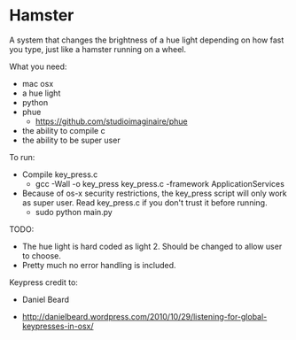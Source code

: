 Hamster
==========

A system that changes the brightness of a hue light depending on how fast you type, just like a hamster running on a wheel.

What you need:
* mac osx 
* a hue light
* python
* phue
  - https://github.com/studioimaginaire/phue
* the ability to compile c
* the ability to be super user

To run:
* Compile key_press.c 
   - gcc -Wall -o key_press key_press.c -framework ApplicationServices
* Because of os-x security restrictions, the key_press script will only work as super user. Read key_press.c if you don't trust it before running. 
   - sudo python main.py

TODO:
* The hue light is hard coded as light 2. Should be changed to allow user to choose.
* Pretty much no error handling is included.  

Keypress credit to:
* Daniel Beard
 - http://danielbeard.wordpress.com/2010/10/29/listening-for-global-keypresses-in-osx/
